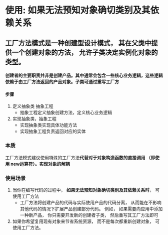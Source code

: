 
# 使用: 如果无法预知对象确切类别及其依赖关系

## 工厂方法模式是一种创建型设计模式， 其在父类中提供一个创建对象的方法， 允许子类决定实例化对象的类型。
#### 创建者的主要职责并非是创建产品。其中通常会包含一些核心业务逻辑，这些逻辑依赖于由工厂方法返回的产品对象。子类可通过重写工厂方
#### 步骤
1. 定义抽象类 抽象工程
    * 抽象工程定义抽象创建方法，定义核心业务逻辑
2. 实现抽象类，抽象工程
    * 实现抽象类实现具体功能方法
    * 实现抽象工程负责返回对应的实体

### 本质 
工厂方法模式建议使用特殊的工厂方法**代替对于对象构造函数的直接调用 （即使用 new运算符）。实现对象的解耦**
### 使用场景
1. 当你在编写代码的过程中， **如果无法预知对象确切类别及其依赖关系时**， 可使用工厂方法
   * 工厂方法将创建产品的代码与实际使用产品的代码分离， 从而能在不影响其他代码的情况下扩展产品创建部分代码。 例如， 如果需要向应用中添加一种新产品， 你只需要开发新的创建者子类， 然后重写其工厂方法即可
2. 如果你希望复用现有对象来节省系统资源， 而不是每次都重新创建对象， 可使用工厂方法。
   
